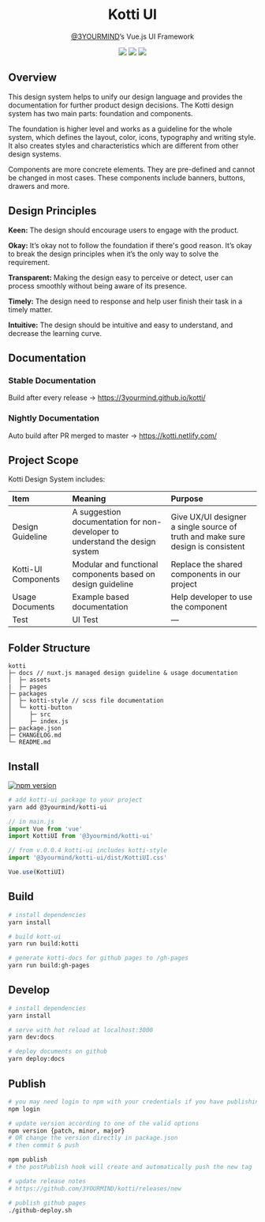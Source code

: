 <h1 align="center">Kotti UI</h1>

<p align="center">
	<a href="https://github.com/3yourmind">@3YOURMIND</a>’s Vue.js UI Framework
</p>

<p align="center">
	<a href="https://npmjs.com/package/@3yourmind/kotti-ui"><img src="https://img.shields.io/npm/dm/@3yourmind/kotti-ui.svg"/></a>
	<a href="https://npmjs.com/package/@3yourmind/kotti-ui"><img src="https://david-dm.org/3yourmind/kotti.svg"/></a>
	<a href="https://bundlephobia.com/result?p=@3yourmind/kotti-ui"><img src="https://img.shields.io/bundlephobia/minzip/@3yourmind/kotti-ui.svg"/></a>
</p>

## Overview

This design system helps to unify our design language and provides the
documentation for further product design decisions. The Kotti design system has
two main parts: foundation and components.

The foundation is higher level and works as a guideline for the whole system,
which defines the layout, color, icons, typography and writing style. It also
creates styles and characteristics which are different from other design
systems.

Components are more concrete elements. They are pre-defined and cannot be
changed in most cases. These components include banners, buttons, drawers and
more.

## Design Principles

**Keen:** The design should encourage users to engage with the product.

**Okay:** It’s okay not to follow the foundation if there's good reason. It’s
okay to break the design principles when it’s the only way to solve the
requirement.

**Transparent:** Making the design easy to perceive or detect, user can process
smoothly without being aware of its presence.

**Timely:** The design need to response and help user finish their task in a
timely matter.

**Intuitive:** The design should be intuitive and easy to understand, and
decrease the learning curve.

## Documentation

### Stable Documentation

Build after every release → https://3yourmind.github.io/kotti/

### Nightly Documentation

Auto build after PR merged to master → https://kotti.netlify.com/

## Project Scope

Kotti Design System includes:

| Item                | Meaning                                                                      | Purpose                                                                         |
| :------------------ | :--------------------------------------------------------------------------- | :------------------------------------------------------------------------------ |
| Design Guideline    | A suggestion documentation for non-developer to understand the design system | Give UX/UI designer a single source of truth and make sure design is consistent |
| Kotti-UI Components | Modular and functional components based on design guideline                  | Replace the shared components in our project                                    |
| Usage Documents     | Example based documentation                                                  | Help developer to use the component                                             |
| Test                | UI Test                                                                      | —                                                                               |

## Folder Structure

```text
kotti
├─ docs // nuxt.js managed design guideline & usage documentation
│  ├─ assets
|  ├─ pages
├─ packages
│  ├─ kotti-style // scss file documentation
│  └─ kotti-button
│     ├─ src
│     ├─ index.js
├─ package.json
├─ CHANGELOG.md
└─ README.md
```

## Install

[![npm version](https://badge.fury.io/js/%403yourmind%2Fkotti-ui.svg)](https://www.npmjs.com/package/@3yourmind/kotti-ui)

```bash
# add kotti-ui package to your project
yarn add @3yourmind/kotti-ui
```

```js
// in main.js
import Vue from 'vue'
import KottiUI from '@3yourmind/kotti-ui'

// from v.0.0.4 kotti-ui includes kotti-style
import '@3yourmind/kotti-ui/dist/KottiUI.css'

Vue.use(KottiUI)
```

## Build

```bash
# install dependencies
yarn install

# build kott-ui
yarn run build:kotti

# generate kotti-docs for github pages to /gh-pages
yarn run build:gh-pages
```

## Develop

```bash
# install dependencies
yarn install

# serve with hot reload at localhost:3000
yarn dev:docs

# deploy documents on github
yarn deploy:docs
```

## Publish

```bash
# you may need login to npm with your credentials if you have publishing rights
npm login

# update version according to one of the valid options
npm version {patch, minor, major}
# OR change the version directly in package.json
# then commit & push

npm publish
# the postPublish hook will create and automatically push the new tag

# update release notes
# https://github.com/3YOURMIND/kotti/releases/new

# publish github pages
./github-deploy.sh
```
